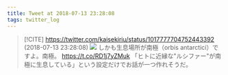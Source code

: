 ```yaml
---
title: Tweet at 2018-07-13 23:28:08
tags: twitter_log
---
```


> [!CITE] https://twitter.com/kaisekiriu/status/1017777704752443392 (2018-07-13 23:28:08)
> ![](https://twitter.com/kaisekiriu/status/1017777704752443392)
> しかも生息場所が南極（orbis antarctici）ですよ。南極。
> https://t.co/RD1j7yZMuk
> 「ヒトに近縁な"ルシファー"が南極に生息している」という設定だけでお話が一つ作れそうだ。
